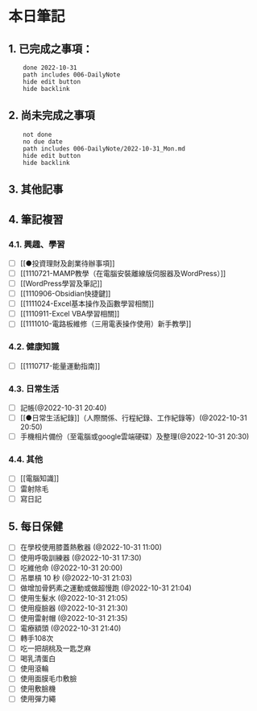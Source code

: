 
# 本日筆記


## 1. 已完成之事項：
```tasks
	done 2022-10-31
	path includes 006-DailyNote
	hide edit button 
	hide backlink
```

## 2. 尚未完成之事項
```tasks
	not done
	no due date
	path includes 006-DailyNote/2022-10-31_Mon.md
	hide edit button 
	hide backlink
```

## 3. 其他記事

## 4. 筆記複習
### 4.1. 興趣、學習
- [ ] [[●投資理財及創業待辦事項]]
- [ ] [[1110721-MAMP教學（在電腦安裝離線版伺服器及WordPress）]]
- [ ] [[WordPress學習及筆記]]
- [ ] [[1110906-Obsidian快捷鍵]]
- [ ] [[1111024-Excel基本操作及函數學習相關]]
- [ ] [[1110911-Excel VBA學習相關]]
- [ ] [[1111010-電路板維修（三用電表操作使用）新手教學]]

### 4.2. 健康知識
- [ ] [[1110717-能量運動指南]]

### 4.3. 日常生活
- [ ] 記帳(@2022-10-31 20:40)
- [ ] [[●日常生活紀錄]]（人際關係、行程紀錄、工作紀錄等）(@2022-10-31 20:50)
- [ ] 手機相片備份（至電腦或google雲端硬碟）及整理(@2022-10-31 20:30)

### 4.4. 其他
- [ ] [[電腦知識]]
- [ ] 雷射除毛
- [ ] 寫日記

## 5. 每日保健
- [ ] 在學校使用膝蓋熱敷器 (@2022-10-31 11:00)
- [ ] 使用呼吸訓練器 (@2022-10-31 17:30)
- [ ] 吃維他命 (@2022-10-31 20:00)
- [ ] 吊單槓 10 秒 (@2022-10-31 21:03)
- [ ] 做增加骨鈣素之運動或做超慢跑 (@2022-10-31 21:04)
- [ ] 使用生髮水 (@2022-10-31 21:05)
- [ ] 使用瘦臉器 (@2022-10-31 21:30)
- [ ] 使用雷射帽 (@2022-10-31 21:35)
- [ ] 電療額頭 (@2022-10-31 21:40)
- [ ] 轉手108次
- [ ] 吃一把胡桃及一匙芝麻
- [ ] 喝乳清蛋白
- [ ] 使用滾輪
- [ ] 使用面膜毛巾敷臉
- [ ] 使用敷臉機
- [ ] 使用彈力繩
